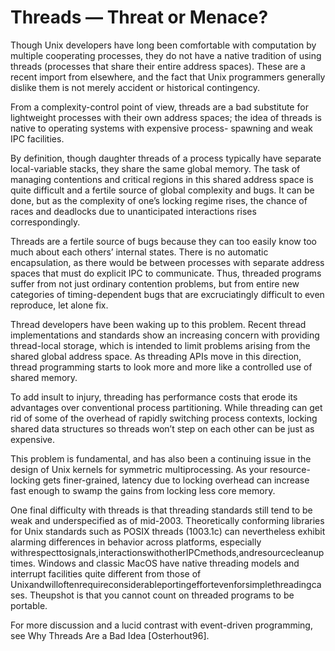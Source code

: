 # Threads — Threat or Menace?

Though Unix developers have long been comfortable with computation by multiple cooperating processes, they do not have a native tradition of using threads (processes that share their entire address spaces). These are a recent import from elsewhere, and the fact that Unix programmers generally dislike them is not merely accident or historical contingency.

From a complexity-control point of view, threads are a bad substitute for lightweight processes with their own address spaces; the idea of threads is native to operating systems with expensive process- spawning and weak IPC facilities.

By definition, though daughter threads of a process typically have separate local-variable stacks, they share the same global memory. The task of managing contentions and critical regions in this shared address space is quite difficult and a fertile source of global complexity and bugs. It can be done, but as the complexity of one’s locking regime rises, the chance of races and deadlocks due to unanticipated interactions rises correspondingly.

Threads are a fertile source of bugs because they can too easily know too much about each others’ internal states. There is no automatic encapsulation, as there would be between processes with separate address spaces that must do explicit IPC to communicate. Thus, threaded programs suffer from not just ordinary contention problems, but from entire new categories of timing-dependent bugs that are excruciatingly difficult to even reproduce, let alone fix.

Thread developers have been waking up to this problem. Recent thread implementations and standards show an increasing concern with providing thread-local storage, which is intended to limit problems arising from the shared global address space. As threading APIs move in this direction, thread programming starts to look more and more like a controlled use of shared memory.

To add insult to injury, threading has performance costs that erode its advantages over conventional process partitioning. While threading can get rid of some of the overhead of rapidly switching process contexts, locking shared data structures so threads won’t step on each other can be just as expensive.

This problem is fundamental, and has also been a continuing issue in the design of Unix kernels for symmetric multiprocessing. As your resource-locking gets finer-grained, latency due to locking overhead can increase fast enough to swamp the gains from locking less core memory.

One final difficulty with threads is that threading standards still tend to be weak and underspecified as of mid-2003. Theoretically conforming libraries for Unix standards such as POSIX threads (1003.1c) can nevertheless exhibit alarming differences in behavior across platforms, especially withrespecttosignals,interactionswithotherIPCmethods,andresourcecleanuptimes. Windows and classic MacOS have native threading models and interrupt facilities quite different from those of Unixandwilloftenrequireconsiderableportingeffortevenforsimplethreadingcases. Theupshot is that you cannot count on threaded programs to be portable.

For more discussion and a lucid contrast with event-driven programming, see Why Threads Are a Bad Idea [Osterhout96].
